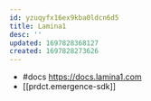 ```yaml
---
id: yzuqyfx16ex9kba0ldcn6d5
title: Lamina1
desc: ''
updated: 1697828368127
created: 1697828273626
---
```


- #docs https://docs.lamina1.com
- [[prdct.emergence-sdk]]